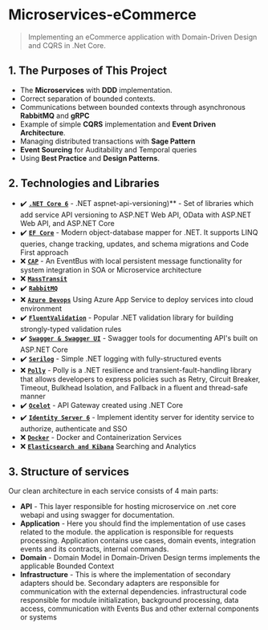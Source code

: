 # Microservices-eCommerce
> Implementing an eCommerce application with Domain-Driven Design and CQRS in .Net Core.

## 1. The Purposes of This Project
- The **Microservices** with **DDD** implementation.
- Correct separation of bounded contexts.
- Communications between bounded contexts through asynchronous **RabbitMQ** and **gRPC**
- Example of simple **CQRS** implementation and **Event Driven Architecture**.
- Managing distributed transactions with **Sage Pattern**
- **Event Sourcing** for Auditability and Temporal queries
- Using **Best Practice** and **Design Patterns**.

## 2. Technologies and Libraries
- ✔️ **[`.NET Core 6`](https://dotnet.microsoft.com/download)** - .NET aspnet-api-versioning)** - Set of libraries which add service API versioning to ASP.NET Web API, OData with ASP.NET Web API, and ASP.NET Core
- ✔️ **[`EF Core`](https://github.com/dotnet/efcore)** - Modern object-database mapper for .NET. It supports LINQ queries, change tracking, updates, and schema migrations and Code First approach
- ❌ **[`CAP`](https://github.com/dotnetcore/CAP)** - An EventBus with local persistent message functionality for system integration in SOA or Microservice architecture
- ❌ **[`MassTransit`](https://masstransit.io/)** 
- ✔️ **[`RabbitMQ`](https://masstransit.io/)** 
- ❌ **[`Azure Devops`](https://azure.microsoft.com/en-us/products/devops)** Using Azure App Service to deploy services into cloud environment
- ✔️ **[`FluentValidation`](https://github.com/FluentValidation/FluentValidation)** - Popular .NET validation library for building strongly-typed validation rules
- ✔️ **[`Swagger & Swagger UI`](https://github.com/domaindrivendev/Swashbuckle.AspNetCore)** - Swagger tools for documenting API's built on ASP.NET Core
- ✔️ **[`Serilog`](https://github.com/serilog/serilog)** - Simple .NET logging with fully-structured events
- ❌ **[`Polly`](https://github.com/App-vNext/Polly)** - Polly is a .NET resilience and transient-fault-handling library that allows developers to express policies such as Retry, Circuit Breaker, Timeout, Bulkhead Isolation, and Fallback in a fluent and thread-safe manner
- ✔️ **[`Ocelot`](https://github.com/ThreeMammals/Ocelot)** - API Gateway created using .NET Core
- ✔️ **[`Identity Server 6`](https://duendesoftware.com/products/identityserver)** - Implement identity server for identity service to authorize, authenticate and SSO
- ❌ **[`Docker`](https://www.docker.com)** - Docker and Containerization Services
- ❌ **[`Elasticsearch and Kibana`](https://www.elastic.co/)** Searching and Analytics  

## 3. Structure of services
Our clean architecture in each service consists of 4 main parts:
- **API** - This layer responsible for hosting microservice on .net core webapi and using swagger for documentation.
- **Application** - Here you should find the implementation of use cases related to the module. the application is responsible for requests processing. Application contains use cases, domain events, integration events and its contracts, internal commands.
- **Domain** - Domain Model in Domain-Driven Design terms implements the applicable Bounded Context
- **Infrastructure** - This is where the implementation of secondary adapters should be. Secondary adapters are responsible for communication with the external dependencies.
infrastructural code responsible for module initialization, background processing, data access, communication with Events Bus and other external components or systems
